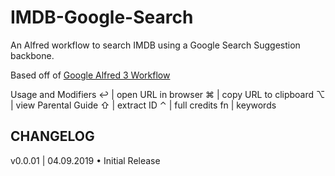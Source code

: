 # IMDB-Google-Search
An Alfred workflow to search IMDB using a Google Search Suggestion backbone.

Based off of [Google Alfred 3 Workflow](http://www.packal.org/workflow/google-alfred3-workflow)

Usage and Modifiers
↩	|	open URL in browser
⌘	|	copy URL to clipboard
⌥	|	view Parental Guide
⇧	|	extract ID
⌃	|	full credits
fn	|	keywords

CHANGELOG
--
v0.0.01 | 04.09.2019
• Initial Release
